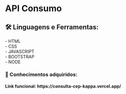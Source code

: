 <h1> API Consumo </h1>

<h2> 🛠 Linguagens e Ferramentas:</h2>
- HTML<br>
- CSS <br>
- JAVASCRIPT<br>
- BOOTSTRAP<br>
- NODE<br>

<h3>🎯 Conhecimentos adquiridos:</h3>




<h4>Link funcional: https://consulta-cep-kappa.vercel.app/ </h4>
